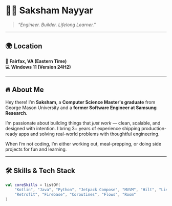 # 👨‍💻 Saksham Nayyar

> *“Engineer. Builder. Lifelong Learner.”*

---

## 🌍 Location

📍 **Fairfax, VA (Eastern Time)**  
💻 **Windows 11 (Version 24H2)**

---

## 🔥 About Me

Hey there! I’m **Saksham**, a **Computer Science Master's graduate** from George Mason University and a **former Software Engineer at Samsung Research**.

I’m passionate about building things that *just work* — clean, scalable, and designed with intention. I bring 3+ years of experience shipping production-ready apps and solving real-world problems with thoughtful engineering.

When I’m not coding, I’m either working out, meal-prepping, or doing side projects for fun and learning.

---

## 🛠️ Skills & Tech Stack

```kotlin
val coreSkills = listOf(
    "Kotlin", "Java", "Python", "Jetpack Compose", "MVVM", "Hilt", "LiveData",
    "Retrofit", "Firebase", "Coroutines", "Flows", "Room"
)
